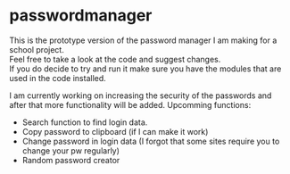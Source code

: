 # passwordmanager

This is the prototype version of the password manager I am making for a school project.  
Feel free to take a look at the code and suggest changes.  
If you do decide to try and run it make sure you have the modules that are used in the code installed.  

I am currently working on increasing the security of the passwords and after that more functionality will be added.
Upcomming functions:
* Search function to find login data.
* Copy password to clipboard (if I can make it work)
* Change password in login data (I forgot that some sites require you to change your pw regularly)
* Random password creator
